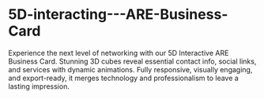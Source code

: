 # 5D-interacting---ARE-Business-Card
Experience the next level of networking with our 5D Interactive ARE Business Card. Stunning 3D cubes reveal essential contact info, social links, and services with dynamic animations. Fully responsive, visually engaging, and export-ready, it merges technology and professionalism to leave a lasting impression.
